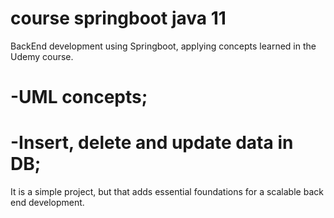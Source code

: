 # course springboot java 11

BackEnd development using Springboot, applying concepts learned in the Udemy course.

# -UML concepts;
# -Insert, delete and update data in DB;

It is a simple project, but that adds essential foundations for a scalable back end development.
